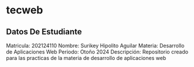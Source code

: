 # tecweb
## Datos De Estudiante
Matricula: 	202124110
Nombre: 	Surikey Hipolito Aguilar
Materia: 	Desarrollo de Aplicaciones Web
Periodo: 	Otoño 2024
Descripción:	Repositorio creado para las practicas de la materia de desarrollo de aplicaciones web
